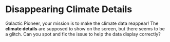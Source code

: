 # Disappearing Climate Details

Galactic Pioneer, your mission is to make the climate data reappear! The **climate details** are supposed to show on the screen, but there seems to be a glitch. Can you spot and fix the issue to help the data display correctly?